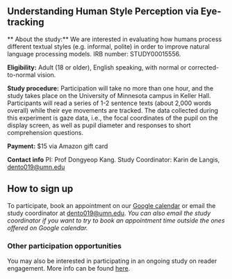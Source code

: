 ## Understanding Human Style Perception via Eye-tracking

** About the study:** We are interested in evaluating how humans process different textual styles (e.g. informal, polite) in order to improve natural language processing models.
IRB number: STUDY00015556.

**Eligibility:** Adult (18 or older), English speaking, with normal or corrected-to-normal vision.

**Study procedure:** Participation will take no more than one hour, and the study takes place on the University of Minnesota campus in Keller Hall. Participants will read a series of 1-2 sentence texts (about 2,000 words overall) while their eye movements are tracked. The data collected during this experiment is gaze data, i.e., the focal coordinates of the pupil on the display screen, as well as pupil diameter and responses to short comprehension questions.

**Payment:** $15 via Amazon gift card

**Contact info** PI: Prof Dongyeop Kang. Study Coordinator: Karin de Langis, dento019@umn.edu

## How to sign up
To participate, book an appointment on our [Google calendar](https://calendar.google.com/calendar/appointments/schedules/AcZssZ30CgxGChj6Be182K555AdHln6tDm0Ov3lBFQ_hYmezyXc8cAes2hoy9INTtSJ7k1-P0w-QLoOg) or email the study coordinator at dento019@umn.edu. *You can also email the study coordinator if you want to try to book an appointment time outside the ones offered on Google calendar.*


### Other participation opportunities
You may also be interested in participating in an ongoing study on reader engagement. More info can be found [here](http://minnesotanlp.github.io/reader_engagement).
